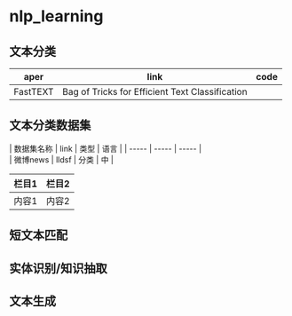 # nlp_learning

## 文本分类
 


| aper | link | code |  
| ----- | ----- | ----- | 
| FastTEXT | Bag of Tricks for Efficient Text Classification | 




## 文本分类数据集


| 数据集名称 | link | 类型 | 语言 | 
| ----- | ----- | ----- |  
| 微博news |  lldsf |  分类 |  中 |  


| 栏目1 | 栏目2 | 
| ----- | ----- | 
| 内容1 | 内容2 |


## 短文本匹配



## 实体识别/知识抽取




## 文本生成
